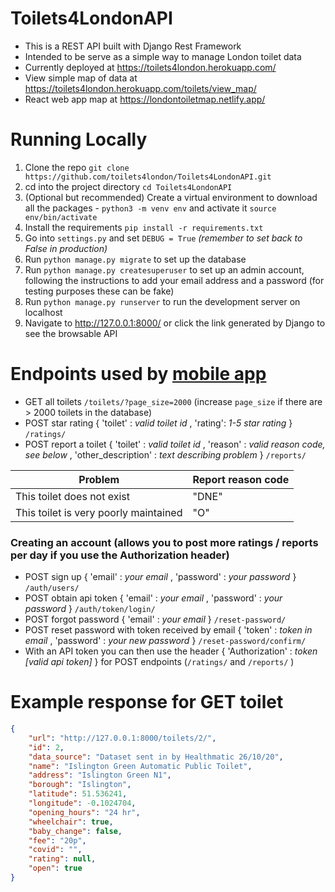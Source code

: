 # Toilets4LondonAPI

- This is a REST API built with Django Rest Framework
- Intended to be serve as a simple way to manage London toilet data
- Currently deployed at https://toilets4london.herokuapp.com/
- View simple map of data at https://toilets4london.herokuapp.com/toilets/view_map/
- React web app map at https://londontoiletmap.netlify.app/

# Running Locally

1. Clone the repo `git clone https://github.com/toilets4london/Toilets4LondonAPI.git`
2. cd into the project directory `cd Toilets4LondonAPI`
3. (Optional but recommended) Create a virtual environment to download all the packages - `python3 -m venv env` and activate it `source env/bin/activate`
4. Install the requirements `pip install -r requirements.txt`
5. Go into `settings.py` and set `DEBUG = True` *(remember to set back to False in production)*
6. Run `python manage.py migrate` to set up the database
7. Run `python manage.py createsuperuser` to set up an admin account, following the instructions to add your email address and a password (for testing purposes these can be fake)
8. Run `python manage.py runserver` to run the development server on localhost
9. Navigate to http://127.0.0.1:8000/ or click the link generated by Django to see the browsable API
    
# Endpoints used by [mobile app](https://github.com/toilets4london/ToiletAppiOS)

- GET all toilets `/toilets/?page_size=2000` (increase `page_size` if there are > 2000 toilets in the database)
- POST star rating { 'toilet' : *valid toilet id* , 'rating': *1-5 star rating* } `/ratings/`
- POST report a toilet { 'toilet' : *valid toilet id* , 'reason' : *valid reason code, see below* , 'other_description' : *text describing problem* } `/reports/`

| Problem                               | Report reason code |
| ------------------------------------- | ------------------ |
| This toilet does not exist            | "DNE"              |
| This toilet is very poorly maintained | "O"                |

### Creating an account (allows you to post more ratings / reports per day if you use the Authorization header)

- POST sign up { 'email' : *your email* , 'password' : *your password* } `/auth/users/`
- POST obtain api token { 'email' : *your email* , 'password' : *your password* } `/auth/token/login/`
- POST forgot password { 'email' : *your email* } `/reset-password/`
- POST reset password with token received by email { 'token' : *token in email* , 'password' : *your new password* } `/reset-password/confirm/`
- With an API token you can then use the header { 'Authorization' : *token [valid api token]* } for POST endpoints (`/ratings/` and `/reports/` )

# Example response for GET toilet

```json
{
    "url": "http://127.0.0.1:8000/toilets/2/",
    "id": 2,
    "data_source": "Dataset sent in by Healthmatic 26/10/20",
    "name": "Islington Green Automatic Public Toilet",
    "address": "Islington Green N1",
    "borough": "Islington",
    "latitude": 51.536241,
    "longitude": -0.1024704,
    "opening_hours": "24 hr",
    "wheelchair": true,
    "baby_change": false,
    "fee": "20p",
    "covid": "",
    "rating": null,
    "open": true
}
```
